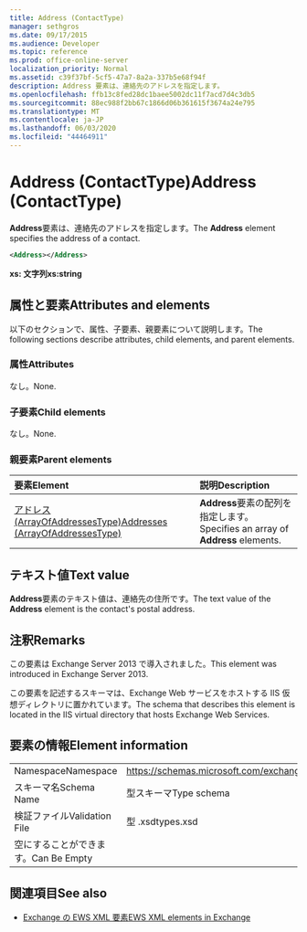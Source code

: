 ```yaml
---
title: Address (ContactType)
manager: sethgros
ms.date: 09/17/2015
ms.audience: Developer
ms.topic: reference
ms.prod: office-online-server
localization_priority: Normal
ms.assetid: c39f37bf-5cf5-47a7-8a2a-337b5e68f94f
description: Address 要素は、連絡先のアドレスを指定します。
ms.openlocfilehash: ffb13c8fed28dc1baee5002dc11f7acd7d4c3db5
ms.sourcegitcommit: 88ec988f2bb67c1866d06b361615f3674a24e795
ms.translationtype: MT
ms.contentlocale: ja-JP
ms.lasthandoff: 06/03/2020
ms.locfileid: "44464911"
---
```

# <a name="address-contacttype"></a><span data-ttu-id="b9bab-103">Address (ContactType)</span><span class="sxs-lookup"><span data-stu-id="b9bab-103">Address (ContactType)</span></span>

<span data-ttu-id="b9bab-104">**Address**要素は、連絡先のアドレスを指定します。</span><span class="sxs-lookup"><span data-stu-id="b9bab-104">The **Address** element specifies the address of a contact.</span></span> 
  
```XML
<Address></Address>
```

 <span data-ttu-id="b9bab-105">**xs: 文字列**</span><span class="sxs-lookup"><span data-stu-id="b9bab-105">**xs:string**</span></span>
## <a name="attributes-and-elements"></a><span data-ttu-id="b9bab-106">属性と要素</span><span class="sxs-lookup"><span data-stu-id="b9bab-106">Attributes and elements</span></span>

<span data-ttu-id="b9bab-107">以下のセクションで、属性、子要素、親要素について説明します。</span><span class="sxs-lookup"><span data-stu-id="b9bab-107">The following sections describe attributes, child elements, and parent elements.</span></span>
  
### <a name="attributes"></a><span data-ttu-id="b9bab-108">属性</span><span class="sxs-lookup"><span data-stu-id="b9bab-108">Attributes</span></span>

<span data-ttu-id="b9bab-109">なし。</span><span class="sxs-lookup"><span data-stu-id="b9bab-109">None.</span></span>
  
### <a name="child-elements"></a><span data-ttu-id="b9bab-110">子要素</span><span class="sxs-lookup"><span data-stu-id="b9bab-110">Child elements</span></span>

<span data-ttu-id="b9bab-111">なし。</span><span class="sxs-lookup"><span data-stu-id="b9bab-111">None.</span></span>
  
### <a name="parent-elements"></a><span data-ttu-id="b9bab-112">親要素</span><span class="sxs-lookup"><span data-stu-id="b9bab-112">Parent elements</span></span>

|<span data-ttu-id="b9bab-113">**要素**</span><span class="sxs-lookup"><span data-stu-id="b9bab-113">**Element**</span></span>|<span data-ttu-id="b9bab-114">**説明**</span><span class="sxs-lookup"><span data-stu-id="b9bab-114">**Description**</span></span>|
|:-----|:-----|
|[<span data-ttu-id="b9bab-115">アドレス (ArrayOfAddressesType)</span><span class="sxs-lookup"><span data-stu-id="b9bab-115">Addresses (ArrayOfAddressesType)</span></span>](addresses-arrayofaddressestype.md) <br/> |<span data-ttu-id="b9bab-116">**Address**要素の配列を指定します。</span><span class="sxs-lookup"><span data-stu-id="b9bab-116">Specifies an array of **Address** elements.</span></span>  <br/> |
   
## <a name="text-value"></a><span data-ttu-id="b9bab-117">テキスト値</span><span class="sxs-lookup"><span data-stu-id="b9bab-117">Text value</span></span>

<span data-ttu-id="b9bab-118">**Address**要素のテキスト値は、連絡先の住所です。</span><span class="sxs-lookup"><span data-stu-id="b9bab-118">The text value of the **Address** element is the contact's postal address.</span></span> 
  
## <a name="remarks"></a><span data-ttu-id="b9bab-119">注釈</span><span class="sxs-lookup"><span data-stu-id="b9bab-119">Remarks</span></span>

<span data-ttu-id="b9bab-120">この要素は Exchange Server 2013 で導入されました。</span><span class="sxs-lookup"><span data-stu-id="b9bab-120">This element was introduced in Exchange Server 2013.</span></span>
  
<span data-ttu-id="b9bab-121">この要素を記述するスキーマは、Exchange Web サービスをホストする IIS 仮想ディレクトリに置かれています。</span><span class="sxs-lookup"><span data-stu-id="b9bab-121">The schema that describes this element is located in the IIS virtual directory that hosts Exchange Web Services.</span></span>
  
## <a name="element-information"></a><span data-ttu-id="b9bab-122">要素の情報</span><span class="sxs-lookup"><span data-stu-id="b9bab-122">Element information</span></span>

|||
|:-----|:-----|
|<span data-ttu-id="b9bab-123">Namespace</span><span class="sxs-lookup"><span data-stu-id="b9bab-123">Namespace</span></span>  <br/> |https://schemas.microsoft.com/exchange/services/2006/types  <br/> |
|<span data-ttu-id="b9bab-124">スキーマ名</span><span class="sxs-lookup"><span data-stu-id="b9bab-124">Schema Name</span></span>  <br/> |<span data-ttu-id="b9bab-125">型スキーマ</span><span class="sxs-lookup"><span data-stu-id="b9bab-125">Type schema</span></span>  <br/> |
|<span data-ttu-id="b9bab-126">検証ファイル</span><span class="sxs-lookup"><span data-stu-id="b9bab-126">Validation File</span></span>  <br/> |<span data-ttu-id="b9bab-127">型 .xsd</span><span class="sxs-lookup"><span data-stu-id="b9bab-127">types.xsd</span></span>  <br/> |
|<span data-ttu-id="b9bab-128">空にすることができます。</span><span class="sxs-lookup"><span data-stu-id="b9bab-128">Can Be Empty</span></span>  <br/> ||
   
## <a name="see-also"></a><span data-ttu-id="b9bab-129">関連項目</span><span class="sxs-lookup"><span data-stu-id="b9bab-129">See also</span></span>

- [<span data-ttu-id="b9bab-130">Exchange の EWS XML 要素</span><span class="sxs-lookup"><span data-stu-id="b9bab-130">EWS XML elements in Exchange</span></span>](ews-xml-elements-in-exchange.md)


